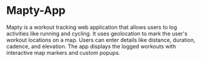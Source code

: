 # Mapty-App
Mapty is a workout tracking web application that allows users to log activities like running and cycling. It uses geolocation to mark the user's workout locations on a map. Users can enter details like distance, duration, cadence, and elevation. The app displays the logged workouts with interactive map markers and custom popups.
